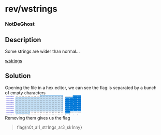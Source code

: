 # rev/wstrings
### NotDeGhost

## Description
Some strings are wider than normal...

[wstrings](Assets\wstrings)

## Solution
Opening the file in a hex editor, we can see the flag is separated by a bunch of empty characters<br/>
<img src="Assets/wstrings.png" width="50%" height="50%"><br/>
Removing them gives us the flag

> flag{n0t_al1_str1ngs_ar3_sk1nny}